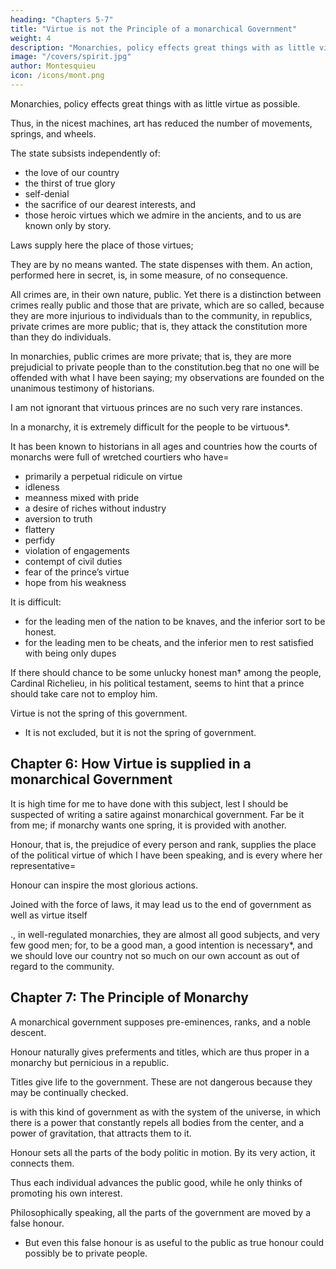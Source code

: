 ```yaml
---
heading: "Chapters 5-7"
title: "Virtue is not the Principle of a monarchical Government"
weight: 4
description: "Monarchies, policy effects great things with as little virtue as possible."
image: "/covers/spirit.jpg"
author: Montesquieu
icon: /icons/mont.png
---
```




Monarchies, policy effects great things with as little virtue as possible. 

Thus, in the nicest machines, art has reduced the number of movements, springs, and wheels.

The state subsists independently of:
- the love of our country
- the thirst of true glory
- self-denial
- the sacrifice of our dearest interests, and
- those heroic virtues which we admire in the ancients, and to us are known only by story.

Laws supply here the place of those virtues; 

They are by no means wanted. The state dispenses with them. An action, performed here in secret, is, in some measure, of no consequence.

All crimes are, in their own nature, public. Yet there is a distinction between crimes really public and those that are private, which are so called, because they are more injurious to individuals than to the community, in republics, private crimes are more public; that is, they attack the constitution more than they do individuals.

In monarchies, public crimes are more private; that is, they are more prejudicial to private people than to the constitution.beg that no one will be offended with what I have been saying; my observations are founded on the unanimous testimony of historians. 

I am not ignorant that virtuous princes are no such very rare instances.

In a monarchy, it is extremely difficult for the people to be virtuous*.

It has been known to historians in all ages and countries how the courts of monarchs were full of wretched courtiers who have= 
- primarily a perpetual ridicule on virtue
- idleness
- meanness mixed with pride
- a desire of riches without industry
- aversion to truth
- flattery
- perfidy
- violation of engagements
- contempt of civil duties
- fear of the prince’s virtue
- hope from his weakness


It is difficult:
- for the leading men of the nation to be knaves, and the inferior sort to be honest.
- for the leading men to be cheats, and the inferior men to rest satisfied with being only dupes

If there should chance to be some unlucky honest man† among the people, Cardinal Richelieu, in his political testament, seems to hint that a prince should take care not to employ him. 

Virtue is not the spring of this government. 
- It is not excluded, but it is not the spring of government.



## Chapter 6: How Virtue is supplied in a monarchical Government

It is high time for me to have done with this subject, lest I should be suspected of writing a satire against monarchical government. Far be it from me; if monarchy wants one spring, it is provided with another. 

Honour, that is, the prejudice of every person and rank, supplies the place of the political virtue of which I have been speaking, and is every where her representative=  

Honour can inspire the most glorious actions.

Joined with the force of laws, it may lead us to the end of government as well as virtue itself

., in well-regulated monarchies, they are almost all good subjects, and very few good men; for, to be a good man, a good intention is necessary*, and we should love our country not so much on our own account as out of regard to the community.



## Chapter 7: The Principle of Monarchy

A monarchical government supposes pre-eminences, ranks, and a noble descent. 

Honour naturally gives preferments and titles, which are thus proper in a monarchy but pernicious in a republic. 

Titles give life to the government. These are not dangerous because they may be continually checked.

is with this kind of government as with the system of the universe, in which there is a power that constantly repels all bodies from the center, and a power of gravitation, that attracts them to it. 

Honour sets all the parts of the body politic in motion. By its very action, it connects them. 

Thus each individual advances the public good, while he only thinks of promoting his own interest.

Philosophically speaking, all the parts of the government are moved by a false honour. 
- But even this false honour is as useful to the public as true honour could possibly be to private people.

<!-- it not a very great point, to oblige men to perform the most difficult actions, such as require an extraordinary exertion of fortitude and resolution, without any other recompence than that of glory and applause? -->
